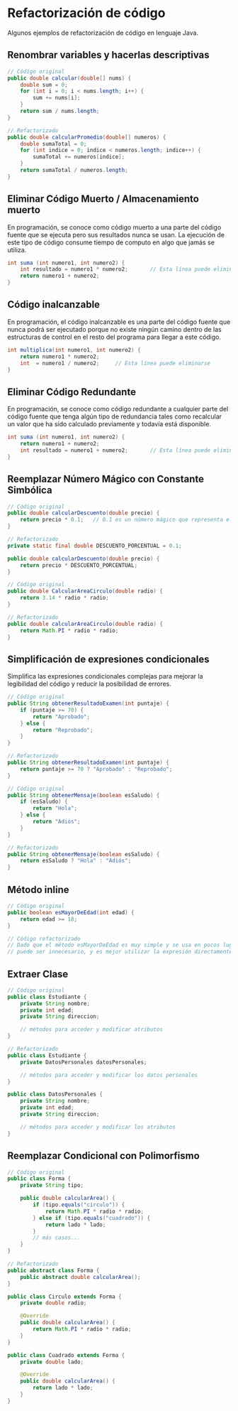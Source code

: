 # Refactorización de código

Algunos ejemplos de refactorización de código en lenguaje Java.


## Renombrar variables y hacerlas descriptivas

```java
// Código original
public double calcular(double[] nums) {
    double sum = 0;
    for (int i = 0; i < nums.length; i++) {
        sum += nums[i];
    }
    return sum / nums.length;
}

// Refactorizado
public double calcularPromedio(double[] numeros) {
    double sumaTotal = 0;
    for (int indice = 0; indice < numeros.length; indice++) {
        sumaTotal += numeros[indice];
    }
    return sumaTotal / numeros.length;
}
```

## Eliminar Código Muerto / Almacenamiento muerto 

En programación, se conoce como código muerto a una parte del código fuente que se ejecuta pero sus resultados nunca se usan.​ La ejecución de este tipo de código consume tiempo de computo en algo que jamás se utiliza.

```java
int suma (int numero1, int numero2) {
    int resultado = numero1 * numero2;       // Esta línea puede eliminarse
    return numero1 + numero2;
}
```

## Código inalcanzable

En programación, el código inalcanzable es una parte del código fuente que nunca podrá ser ejecutado porque no existe ningún camino dentro de las estructuras de control en el resto del programa para llegar a este código.

```java
int multiplica(int numero1, int numero2) {
    return numero1 * numero2;
    int  = numero1 / numero2;     // Esta línea puede eliminarse
}
```


## Eliminar Código Redundante
En programación, se conoce como código redundante a cualquier parte del código fuente que tenga algún tipo de redundancia tales como recalcular un valor que ha sido calculado previamente y todavía está disponible.​

```java
int suma (int numero1, int numero2) {
    return numero1 + numero2;
    int resultado = numero1 + numero2;       // Esta línea puede eliminarse
}
```

## Reemplazar Número Mágico con Constante Simbólica

```java
// Código original
public double calcularDescuento(double precio) {
    return precio * 0.1;   // 0.1 es un número mágico que representa el 10% de descuento
}

// Refactorizado
private static final double DESCUENTO_PORCENTUAL = 0.1;

public double calcularDescuento(double precio) {
    return precio * DESCUENTO_PORCENTUAL;
}
```

```java
// Código original
public double CalcularAreaCirculo(double radio) {
    return 3.14 * radio * radio;
}

// Refactorizado
public double calcularAreaCirculo(double radio) {
    return Math.PI * radio * radio;
}
```


## Simplificación de expresiones condicionales

Simplifica las expresiones condicionales complejas para mejorar la legibilidad del código y reducir la posibilidad de errores.

```java
// Código original
public String obtenerResultadoExamen(int puntaje) {
    if (puntaje >= 70) {
        return "Aprobado";
    } else {
        return "Reprobado";
    }
}

// Refactorizado
public String obtenerResultadoExamen(int puntaje) {
    return puntaje >= 70 ? "Aprobado" : "Reprobado";
}
```

```java
// Código original
public String obtenerMensaje(boolean esSaludo) {
    if (esSaludo) {
        return "Hola";
    } else {
        return "Adiós";
    }
}

// Refactorizado
public String obtenerMensaje(boolean esSaludo) {
    return esSaludo ? "Hola" : "Adiós";
}
```


## Método inline

```java
// Código original
public boolean esMayorDeEdad(int edad) {
    return edad >= 18;
}

// Código refactorizado
// Dado que el método esMayorDeEdad es muy simple y se usa en pocos lugares,
// puede ser innecesario, y es mejor utilizar la expresión directamente donde se necesite.
```

## Extraer Clase

```java
// Código original
public class Estudiante {
    private String nombre;
    private int edad;
    private String direccion;

    // métodos para acceder y modificar atributos
}

// Refactorizado
public class Estudiante {
    private DatosPersonales datosPersonales;

    // métodos para acceder y modificar los datos personales
}

public class DatosPersonales {
    private String nombre;
    private int edad;
    private String direccion;

    // métodos para acceder y modificar los atributos
}
```


## Reemplazar Condicional con Polimorfismo

```java
// Código original
public class Forma {
    private String tipo;

    public double calcularArea() {
        if (tipo.equals("círculo")) {
            return Math.PI * radio * radio;
        } else if (tipo.equals("cuadrado")) {
            return lado * lado;
        }
        // más casos...
    }
}

// Refactorizado
public abstract class Forma {
    public abstract double calcularArea();
}

public class Circulo extends Forma {
    private double radio;

    @Override
    public double calcularArea() {
        return Math.PI * radio * radio;
    }
}

public class Cuadrado extends Forma {
    private double lado;

    @Override
    public double calcularArea() {
        return lado * lado;
    }
}
```

